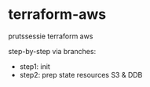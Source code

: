 # terraform-aws
prutssessie terraform aws

step-by-step via branches:

* step1: init
* step2: prep state resources S3 & DDB

